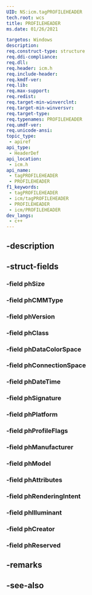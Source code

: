 ```yaml
---
UID: NS:icm.tagPROFILEHEADER
tech.root: wcs
title: PROFILEHEADER
ms.date: 01/26/2021

targetos: Windows
description: 
req.construct-type: structure
req.ddi-compliance: 
req.dll: 
req.header: icm.h
req.include-header: 
req.kmdf-ver: 
req.lib: 
req.max-support: 
req.redist: 
req.target-min-winverclnt: 
req.target-min-winversvr: 
req.target-type: 
req.typenames: PROFILEHEADER
req.umdf-ver: 
req.unicode-ansi: 
topic_type:
 - apiref
api_type:
 - HeaderDef
api_location:
 - icm.h
api_name:
 - tagPROFILEHEADER
 - PROFILEHEADER
f1_keywords:
 - tagPROFILEHEADER
 - icm/tagPROFILEHEADER
 - PROFILEHEADER
 - icm/PROFILEHEADER
dev_langs:
 - c++
---
```


## -description

## -struct-fields

### -field phSize

### -field phCMMType

### -field phVersion

### -field phClass

### -field phDataColorSpace

### -field phConnectionSpace

### -field phDateTime

### -field phSignature

### -field phPlatform

### -field phProfileFlags

### -field phManufacturer

### -field phModel

### -field phAttributes

### -field phRenderingIntent

### -field phIlluminant

### -field phCreator

### -field phReserved

## -remarks

## -see-also

